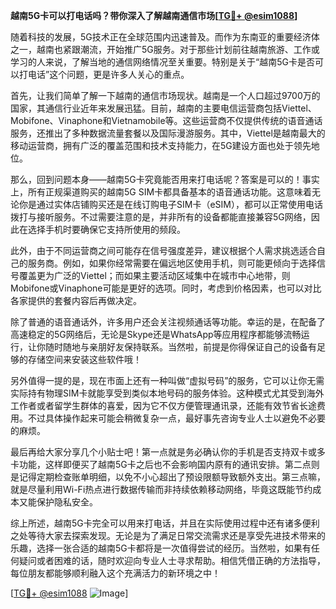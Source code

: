 **越南5G卡可以打电话吗？带你深入了解越南通信市场[[TG💪+ @esim1088](https://t.me/s/esim1088)]**

随着科技的发展，5G技术正在全球范围内迅速普及。而作为东南亚的重要经济体之一，越南也紧跟潮流，开始推广5G服务。对于那些计划前往越南旅游、工作或学习的人来说，了解当地的通信网络情况至关重要。特别是关于“越南5G卡是否可以打电话”这个问题，更是许多人关心的重点。

首先，让我们简单了解一下越南的通信市场现状。越南是一个人口超过9700万的国家，其通信行业近年来发展迅猛。目前，越南的主要电信运营商包括Viettel、Mobifone、Vinaphone和Vietnamobile等。这些运营商不仅提供传统的语音通话服务，还推出了多种数据流量套餐以及国际漫游服务。其中，Viettel是越南最大的移动运营商，拥有广泛的覆盖范围和技术支持能力，在5G建设方面也处于领先地位。

那么，回到问题本身——越南5G卡究竟能否用来打电话呢？答案是可以的！事实上，所有正规渠道购买的越南5G SIM卡都具备基本的语音通话功能。这意味着无论你是通过实体店铺购买还是在线订购电子SIM卡（eSIM），都可以正常使用电话拨打与接听服务。不过需要注意的是，并非所有的设备都能直接兼容5G网络，因此在选择手机时要确保它支持所使用的频段。

此外，由于不同运营商之间可能存在信号强度差异，建议根据个人需求挑选适合自己的服务商。例如，如果你经常需要在偏远地区使用手机，则可能更倾向于选择信号覆盖更为广泛的Viettel；而如果主要活动区域集中在城市中心地带，则Mobifone或Vinaphone可能是更好的选项。同时，考虑到价格因素，也可以对比各家提供的套餐内容后再做决定。

除了普通的语音通话外，许多用户还会关注视频通话等功能。幸运的是，在配备了高速稳定的5G网络后，无论是Skype还是WhatsApp等应用程序都能够流畅运行，让你随时随地与亲朋好友保持联系。当然啦，前提是你得保证自己的设备有足够的存储空间来安装这些软件哦！

另外值得一提的是，现在市面上还有一种叫做“虚拟号码”的服务，它可以让你无需实际持有物理SIM卡就能享受到类似本地号码的服务体验。这种模式尤其受到海外工作者或者留学生群体的喜爱，因为它不仅方便管理通讯录，还能有效节省长途费用。不过具体操作起来可能会稍微复杂一点，最好事先咨询专业人士以避免不必要的麻烦。

最后再给大家分享几个小贴士吧！第一点就是务必确认你的手机是否支持双卡或多卡功能，这样即便买了越南5G卡之后也不会影响国内原有的通讯安排。第二点则是记得定期检查账单明细，以免不小心超出了预设限额导致额外支出。第三点嘛，就是尽量利用Wi-Fi热点进行数据传输而非持续依赖移动网络，毕竟这既能节约成本又能保护隐私安全。

综上所述，越南5G卡完全可以用来打电话，并且在实际使用过程中还有诸多便利之处等待大家去探索发现。无论是为了满足日常交流需求还是享受先进技术带来的乐趣，选择一张合适的越南5G卡都将是一次值得尝试的经历。当然啦，如果有任何疑问或者困难的话，随时欢迎向专业人士寻求帮助。相信凭借正确的方法指导，每位朋友都能够顺利融入这个充满活力的新环境之中！

[[TG💪+ @esim1088](https://t.me/s/esim1088) ![Image](https://i.postimg.cc/4NQfJmqS/Snipaste-2025-05-13-00-14-12.png)]